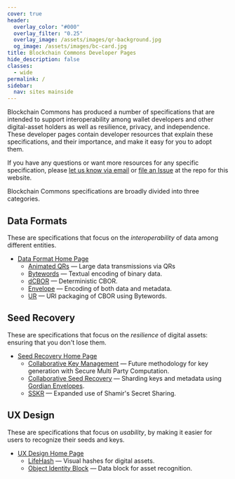 ```yaml
---
cover: true
header:
  overlay_color: "#000"
  overlay_filter: "0.25"
  overlay_image: /assets/images/qr-background.jpg
  og_image: /assets/images/bc-card.jpg
title: Blockchain Commons Developer Pages
hide_description: false
classes:
  - wide
permalink: /
sidebar:
  nav: sites mainside
---
```


Blockchain Commons has produced a number of specifications that are
intended to support interoperability among wallet developers and other
digital-asset holders as well as resilience, privacy, and
independence. These developer pages contain developer resources that
explain these specifications, and their importance, and make it easy
for you to adopt them.

If you have any questions or want more resources for any specific
specification, please [let us know via
email](mailto:team@blockchaincommons.com) or [file an
Issue](https://github.com/BlockchainCommons/developer-web-site/issues)
at the repo for this website.

Blockchain Commons specifications are broadly divided into three categories.

## Data Formats

These are specifications that focus on the *interoperability* of data
among different entities.

* [Data Format Home Page](/dataformat/)
   * [Animated QRs](/animated-qrs/) — Large data transmissions via QRs
   * [Bytewords](/bytewords/) — Textual encoding of binary data.
   * [dCBOR](/dcbor/) — Deterministic CBOR.
   * [Envelope](/envelope/) — Encoding of both data and metadata.
   * [UR](/ur/) — URI packaging of CBOR using Bytewords.
   
## Seed Recovery

These are specifications that focus on the *resilience* of digital
assets: ensuring that you don't lose them.

* [Seed Recovery Home Page](/seedrecovery/)
   * [Collaborative Key Management](/ckm/) — Future methodology for key generation with Secure Multi Party Computation.
   * [Collaborative Seed Recovery](/csr/) — Sharding keys and metadata using [Gordian Envelopes](/envelope/).
   * [SSKR](/sskr/) — Expanded use of Shamir's Secret Sharing.
   
## UX Design

These are specifications that focus on *usability*, by making it
easier for users to recognize their seeds and keys.

* [UX Design Home Page](/ux/)
  * [LifeHash](/lifehash/) — Visual hashes for digital assets.
  * [Object Identity Block](/oib/) — Data block for asset recognition.

